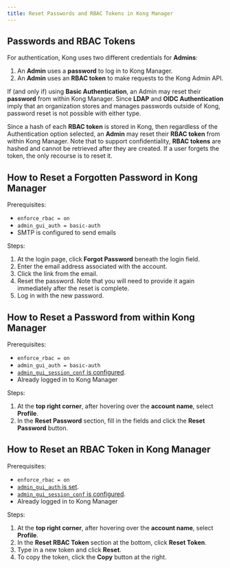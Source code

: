 ```yaml
---
title: Reset Passwords and RBAC Tokens in Kong Manager
---
```


## Passwords and RBAC Tokens

For authentication, Kong uses two different credentials for **Admins**:

1. An **Admin** uses a **password** to log in to Kong Manager.
2. An **Admin** uses an **RBAC token** to make requests to the Kong Admin API.

If (and only if) using **Basic Authentication**, an Admin may reset their **password** from within Kong Manager. Since **LDAP** and **OIDC Authentication** imply that an organization stores and manages passwords outside of Kong, password reset is not possible with either type.

Since a hash of each **RBAC token** is stored in Kong, then regardless of the Authentication option selected, an **Admin** may reset their **RBAC token** from within Kong Manager. Note that to support confidentiality, **RBAC tokens** are hashed and cannot be retrieved after they are created. If a user forgets the token, the only recourse is to reset it.

## How to Reset a Forgotten Password in Kong Manager

Prerequisites: 

* `enforce_rbac = on`
* `admin_gui_auth = basic-auth`
* SMTP is configured to send emails

Steps:

1. At the login page, click **Forgot Password** beneath the login field. 
2. Enter the email address associated with the account.
3. Click the link from the email. 
4. Reset the password. Note that you will need to provide it again immediately after the reset is complete. 
5. Log in with the new password. 

## How to Reset a Password from within Kong Manager

Prerequisites: 

* `enforce_rbac = on`
* `admin_gui_auth = basic-auth`
* [`admin_gui_session_conf` is configured](/enterprise/{{page.kong_version}}/kong-manager/authentication/sessions/). 
* Already logged in to Kong Manager

Steps:

1. At the **top right corner**, after hovering over the **account name**, select **Profile**. 
2. In the **Reset Password** section, fill in the fields and click the **Reset Password** button.

## How to Reset an RBAC Token in Kong Manager

Prerequisites: 

* `enforce_rbac = on`
* [`admin_gui_auth` is set](/enterprise/{{page.kong_version}}/kong-manager/security/#authentication-with-plugins).
* [`admin_gui_session_conf` is configured](/enterprise/{{page.kong_version}}/kong-manager/authentication/sessions/).
* Already logged in to Kong Manager

Steps:

1. At the **top right corner**, after hovering over the **account name**, select **Profile**. 
2. In the **Reset RBAC Token** section at the bottom, click **Reset Token**.
3. Type in a new token and click **Reset**. 
4. To copy the token, click the **Copy** button at the right.


